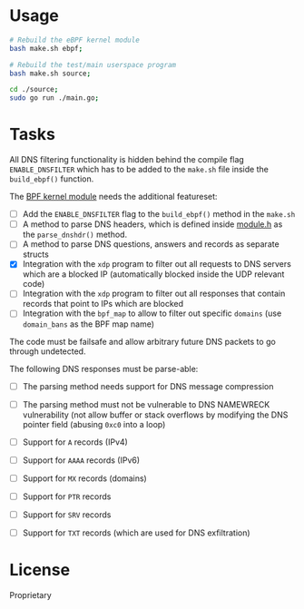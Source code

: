 # Usage

```bash
# Rebuild the eBPF kernel module
bash make.sh ebpf;

# Rebuild the test/main userspace program
bash make.sh source;
```

```bash
cd ./source;
sudo go run ./main.go;
```


# Tasks

All DNS filtering functionality is hidden behind the compile flag `ENABLE_DNSFILTER`
which has to be added to the `make.sh` file inside the `build_ebpf()` function.

The [BPF kernel module](./kernel/ebpf/module.c) needs the additional featureset:

- [ ] Add the `ENABLE_DNSFILTER` flag to the `build_ebpf()` method in the `make.sh`
- [ ] A method to parse DNS headers, which is defined inside [module.h](./kernel/ebpf/module.h) as the `parse_dnshdr()` method.
- [ ] A method to parse DNS questions, answers and records as separate structs
- [x] Integration with the `xdp` program to filter out all requests to DNS servers which are a blocked IP (automatically blocked inside the UDP relevant code)
- [ ] Integration with the `xdp` program to filter out all responses that contain records that point to IPs which are blocked
- [ ] Integration with the `bpf_map` to allow to filter out specific `domains` (use `domain_bans` as the BPF map name)

The code must be failsafe and allow arbitrary future DNS packets to go through undetected.

The following DNS responses must be parse-able:

- [ ] The parsing method needs support for DNS message compression
- [ ] The parsing method must not be vulnerable to DNS NAMEWRECK vulnerability (not allow buffer or stack overflows by modifying the DNS pointer field (abusing `0xc0` into a loop)
- [ ] Support for `A` records (IPv4)
- [ ] Support for `AAAA` records (IPv6)
- [ ] Support for `MX` records (domains)
- [ ] Support for `PTR` records
- [ ] Support for `SRV` records
- [ ] Support for `TXT` records (which are used for DNS exfiltration)


# License

Proprietary

